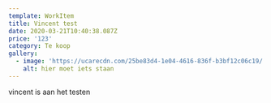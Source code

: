 ```yaml
---
template: WorkItem
title: Vincent test
date: 2020-03-21T10:40:38.087Z
price: '123'
category: Te koop
gallery:
  - image: 'https://ucarecdn.com/25be83d4-1e04-4616-836f-b3bf12c06c19/'
    alt: hier moet iets staan
---
```

vincent is aan het testen